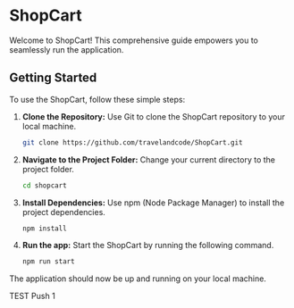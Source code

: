 # ShopCart

Welcome to ShopCart! This comprehensive guide empowers you to seamlessly run the application.

## Getting Started

To use the ShopCart, follow these simple steps:

1. **Clone the Repository:** Use Git to clone the ShopCart repository to your local machine.

    ```bash
    git clone https://github.com/travelandcode/ShopCart.git
    ```

2. **Navigate to the Project Folder:** Change your current directory to the project folder.

    ```bash
    cd shopcart
    ```

3. **Install Dependencies:** Use npm (Node Package Manager) to install the project dependencies.

    ```bash
    npm install
    ```

5. **Run the app:** Start the ShopCart by running the following command.

    ```bash
    npm run start
    ```

The application should now be up and running on your local machine.

TEST Push 1